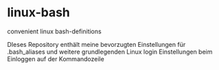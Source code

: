 # linux-bash
convenient linux bash-definitions

DIeses Repository enthält meine bevorzugten Einstellungen für .bash_aliases und weitere grundlegenden Linux login Einstellungen beim Einloggen auf der Kommandozeile

